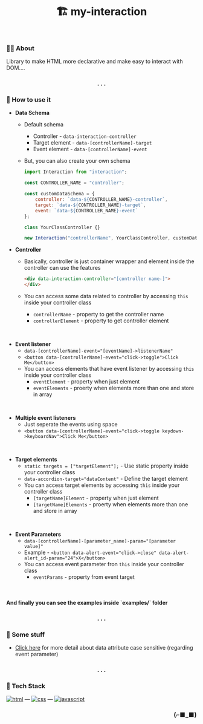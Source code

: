 <h1 align="center">🏗️ my-interaction</h1>

<br>

### 👨‍💻 About

Library to make HTML more declarative and make easy to interact with DOM....

<h3 align="center">. . .</h3>

### 🧩 How to use it

- **Data Schema**
	* Default schema
		* Controller - `data-interaction-controller`
		* Target element - `data-[controllerName]-target`
		* Event element - `data-[controllerName]-event`

	* But, you can also create your own schema
		```javascript
		import Interaction from "interaction";

		const CONTROLLER_NAME = "controller";

		const customDataSchema = {
			controller: `data-${CONTROLLER_NAME}-controller`,
			target: `data-${CONTROLLER_NAME}-target`,
			event: `data-${CONTROLLER_NAME}-event`
		};

		class YourClassController {}

		new Interaction("controllerName", YourClassController, customDataSchema);
		```

- **Controller**
	* Basically, controller is just container wrapper and element inside the controller can use the features

		```html
		<div data-interaction-controller="[controller name-]">
		</div>
		```

	* You can access some data related to controller by accessing `this` inside your controller class
		* `controllerName` - property to get the controller name
		* `controllerElement` - property to get controller element

<br>

- **Event listener**
   * `data-[controllerName]-event="[eventName]->listenerName"`
	* `<button data-[controllerName]-event="click->toggle">Click Me</button>`
	* You can access elements that have event listener by accessing `this` inside your controller class
		* `eventElement` - property when just element
		* `eventElements` - proerty when elements more than one and store in array

<br>

- **Multiple event listeners**
	* Just seperate the events using space
	* `<button data-[controllerName]-event="click->toggle keydown->keyboardNav">Click Me</button>`

<br>

- **Target elements**
	* `static targets = ["targetElement"];` - Use static property inside your controller class
	* `data-accordion-target="dataContent"` - Define the target element
	* You can access target elements by accessing `this` inside your controller class
		* `[targetName]Element` - property when just element
		* `[targetName]Elements` - proerty when elements more than one and store in array

<br>

- **Event Parameters**
	* `data-[controllerName]-[parameter_name]-param="[parameter value]"`
	* Example - `<button data-alert-event="click->close" data-alert-alert_id-param="24">X</button>`
	* You can access event parameter fron `this` inside your controller class
		* `eventParams` - property from event target

<br>

<h4>And finally you can see the examples inside `examples/` folder</h4>

<h3 align="center">. . .</h3>

### 📝 Some stuff

-  [Click here](https://stackoverflow.com/questions/29118825/attributes-nodename-of-elements-become-lowercase-automatically) for more detail about data attribute case sensitive (regarding event parameter)

<h3 align="center">. . .</h3>

### 🧰 Tech Stack

[<img alt="html" src="https://img.shields.io/badge/HTML-239120?style=for-the-badge&logo=html5&logoColor=white" />](https://developer.mozilla.org/en-US/docs/Web/HTML) —
[<img alt="css" src="https://img.shields.io/badge/CSS-1572B6?style=for-the-badge&logo=css3&logoColor=white" />](https://developer.mozilla.org/en-US/docs/Web/CSS) —
[<img alt="javascript" src="https://img.shields.io/badge/JavaScript-323330?style=for-the-badge&logo=javascript&logoColor=F7DF1E" />](https://developer.mozilla.org/en-US/docs/Web/javascript)

<h3 align="right">(⌐■_■)</h3>
